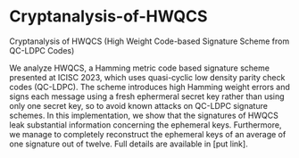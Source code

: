 # Cryptanalysis-of-HWQCS

Cryptanalysis of HWQCS (High Weight Code-based Signature Scheme from QC-LDPC Codes)

We analyze HWQCS, a Hamming metric code based signature scheme presented at ICISC 2023, which uses quasi-cyclic low density parity check codes (QC-LDPC). The scheme introduces high Hamming weight errors and signs each message using a fresh ephermeral secret key rather than using only one secret key, so to avoid known attacks on QC-LDPC signature schemes. In this implementation, we show that the signatures of HWQCS leak substantial information concerning the ephemeral keys. Furthermore, we manage to completely reconstruct the ephemeral keys of an average of one signature out of twelve. Full details are available in [put link].
